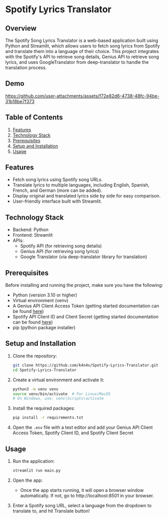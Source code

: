 # Spotify Lyrics Translator

## Overview
The Spotify Song Lyrics Translator is a web-based application built using Python and Streamlit, which allows users to fetch song lyrics from Spotify and translate them into a language of their choice. This project integrates with the Spotify's API to retrieve song details, Genius API to retrieve song lyrics, and uses GoogleTranslator from deep-translator to handle the translation process.

## Demo
https://github.com/user-attachments/assets/f72e82d6-4738-48fc-94be-31b18be7f373

## Table of Contents
1. [Features](#features)
2. [Technology Stack](#Technology-Stack)
3. [Prerequisites](#Prerequisites)
4. [Setup and Installation](#Setup-and-Installation)
5. [Usage](#Usage)

## Features
- Fetch song lyrics using Spotify song URLs.
- Translate lyrics to multiple languages, including English, Spanish, French, and German (more can be added).
- Display original and translated lyrics side by side for easy comparison.
- User-friendly interface built with Streamlit.

## Technology Stack
- Backend: Python
- Frontend: Streamlit
- APIs:
    - Spotify API (for retrieving song details)
    - Genius API (for retrieving song lyrics)
    - Google Translator (via deep-translator library for translation)

## Prerequisites
Before installing and running the project, make sure you have the following:
- Python (version 3.10 or higher)
- Virtual environment (venv)
- A Genius API Client Access Token (getting started documentation can be found [here](https://docs.genius.com/#/getting-started-h1))
- Spotify API Client ID and Client Secret (getting started documentation can be found [here](https://developer.spotify.com/documentation/web-api))
- pip (python package installer)

## Setup and Installation
1. Clone the repository:
    ```bash
    git clone https://github.com/k4n4v/Spotify-Lyrics-Translator.git
    cd Spotify-Lyrics-Translator
    ```

2. Create a virtual environment and activate it:
    ```bash
    python3 -m venv venv
    source venv/bin/activate  # For Linux/MacOS
    # On Windows, use: venv\Scripts\activate
    ```

3. Install the required packages:
    ```bash
    pip install -r requirements.txt
    ```

4. Open the `.env` file with a text editor and add your Genius API Client Access Token, Spotify Client ID, and Spotify Client Secret

## Usage
1. Run the application:
    ```bash
    streamlit run main.py
    ```

2. Open the app:
    - Once the app starts running, it will open a browser window automatically. If not, go to http://localhost:8501 in your browser.

3. Enter a Spotify song URL, select a language from the dropdown to translate to, and hit Translate button!